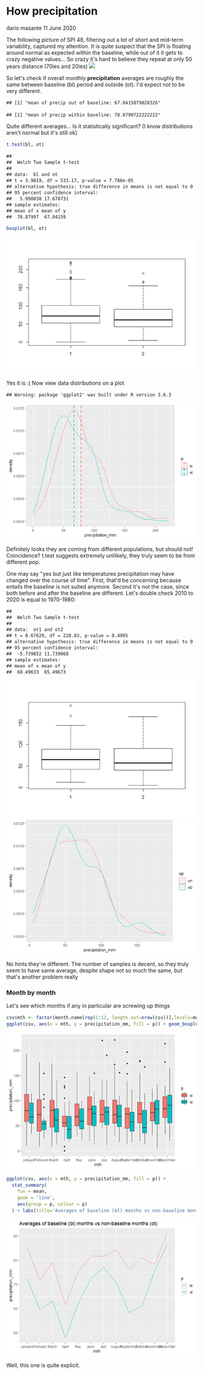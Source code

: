 How precipitation
================
dario masante
11 June 2020

The following picture of SPI 48, filtering out a lot of short and mid-term variability, captured my attention. It is quite suspect that the SPI is floating around normal as expected within the baseline, while out of it it gets to crazy negative values... So crazy it's hard to believe they repeat at only 50 years distance (70ies and 20ies) ![](D:/spi48.PNG)

So let's check if overall monthly **precipitation** averages are roughly the same between baseline (bl) period and outside (ot). I'd expect not to be very different.

    ## [1] "mean of precip out of baseline: 67.0415879828326"

    ## [1] "mean of precip within baseline: 78.8799722222222"

Quite different averages... Is it statistically significant? (I know distributions aren't normal but it's still ok)

``` r
t.test(bl, ot)
```

    ## 
    ##  Welch Two Sample t-test
    ## 
    ## data:  bl and ot
    ## t = 3.9819, df = 533.17, p-value = 7.786e-05
    ## alternative hypothesis: true difference in means is not equal to 0
    ## 95 percent confidence interval:
    ##   5.998038 17.678731
    ## sample estimates:
    ## mean of x mean of y 
    ##  78.87997  67.04159

``` r
boxplot(bl, ot)
```

![](precip_odd_pattern_files/figure-markdown_github/unnamed-chunk-2-1.png)

Yes it is :( Now view data distributions on a plot

    ## Warning: package 'ggplot2' was built under R version 3.6.3

![](precip_odd_pattern_files/figure-markdown_github/unnamed-chunk-3-1.png)

Definitely looks they are coming from different populations, but should not! Coincidence? t.test suggests extremely unlilkely, they truly seem to be from different pop.

One may say "yes but just like temperatures precipitation may have changed over the course of time". First, that'd be concerning because entails the baseline is not suited anymore. Second it's not the case, since both before and after the baseline are different. Let's double check 2010 to 2020 is equal to 1970-1980:

    ## 
    ##  Welch Two Sample t-test
    ## 
    ## data:  ot1 and ot2
    ## t = 0.67629, df = 228.83, p-value = 0.4995
    ## alternative hypothesis: true difference in means is not equal to 0
    ## 95 percent confidence interval:
    ##  -5.739852 11.739068
    ## sample estimates:
    ## mean of x mean of y 
    ##  68.49633  65.49673

![](precip_odd_pattern_files/figure-markdown_github/unnamed-chunk-4-1.png)![](precip_odd_pattern_files/figure-markdown_github/unnamed-chunk-4-2.png)

No hints they're different. The number of samples is decent, so they truly seem to have same average, despite shape not so much the same, but that's another problem really

### Month by month

Let's see which months if any in particular are screwing up things

``` r
csv$mth <- factor(month.name[rep(1:12, length.out=nrow(csv))],levels=month.name)
ggplot(csv, aes(x = mth, y = precipitation_mm, fill = p)) + geom_boxplot()
```

![](precip_odd_pattern_files/figure-markdown_github/unnamed-chunk-5-1.png)

``` r
ggplot(csv, aes(x = mth, y = precipitation_mm, fill = p)) + 
  stat_summary(
    fun = mean,
    geom = 'line',
    aes(group = p, colour = p)
  ) + labs(title='Averages of baseline (bl) months vs non-baseline months (ot)')
```

![](precip_odd_pattern_files/figure-markdown_github/unnamed-chunk-5-2.png)

Well, this one is quite explicit.
